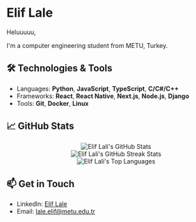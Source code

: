 # Elif Lale

Heluuuuu,

I'm a computer engineering student from METU, Turkey.

## 🛠️ Technologies & Tools
- Languages: **Python**, **JavaScript**, **TypeScript**, **C/C#/C++**
- Frameworks: **React**, **React Native**, **Next.js**, **Node.js**, **Django**
- Tools: **Git**, **Docker**, **Linux**

## 📈 GitHub Stats
<div align="center">
  <img src="https://github-readme-stats.vercel.app/api?username=eliflali&theme=dark&hide_border=false&include_all_commits=true&count_private=true" alt="Elif Lali's GitHub Stats"/>
  <br/>
  <img src="https://github-readme-streak-stats.herokuapp.com/?user=eliflali&theme=dark&hide_border=false" alt="Elif Lali's GitHub Streak Stats"/>
  <br/>
  <img src="https://github-readme-stats.vercel.app/api/top-langs/?username=eliflali&theme=dark&hide_border=false&include_all_commits=true&count_private=true&layout=compact" alt="Elif Lali's Top Languages"/>
</div>

## 📫 Get in Touch
- LinkedIn: [Elif Lale](https://www.linkedin.com/in/elif-lale-311021197/)
- Email: [lale.elif@metu.edu.tr](mailto:lale.elif@metu.edu.tr)
